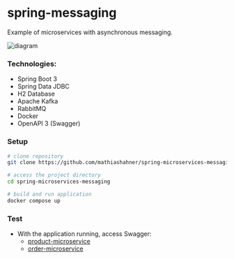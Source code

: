 # spring-messaging

Example of microservices with asynchronous messaging.

![diagram](https://github.com/mathiashahner/spring-microservices-messaging/blob/docs/docs/diagram.png?raw=true)

### Technologies:
- Spring Boot 3
- Spring Data JDBC
- H2 Database
- Apache Kafka
- RabbitMQ
- Docker
- OpenAPI 3 (Swagger)

### Setup

``` bash
# clone repository
git clone https://github.com/mathiashahner/spring-microservices-messaging.git

# access the project directory
cd spring-microservices-messaging

# build and run application
docker compose up
```

### Test
- With the application running, access Swagger:
  - [product-microservice](http://localhost:8080/swagger-ui/index.html)
  - [order-microservice](http://localhost:8081/swagger-ui/index.html)
